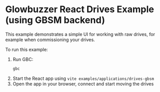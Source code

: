 # Glowbuzzer React Drives Example (using GBSM backend)

This example demonstrates a simple UI for working with raw drives, for example when commissioning your drives. 

To run this example:

1. Run GBC:
    ```bash
    gbc
    ```
1. Start the React app using `vite examples/applications/drives-gbsm`
1. Open the app in your browser, connect and start moving the drives 
